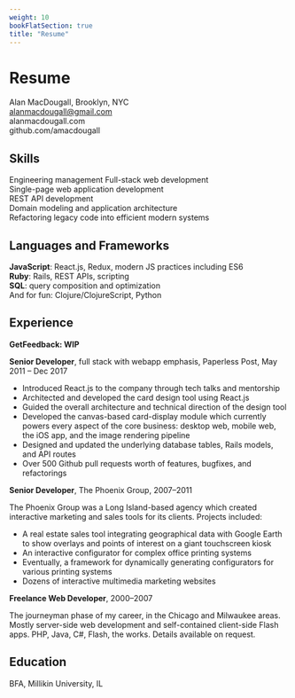 ```yaml
---
weight: 10
bookFlatSection: true
title: "Resume"
---
```


# Resume

Alan MacDougall, Brooklyn, NYC  
alanmacdougall@gmail.com  
alanmacdougall.com  
github.com/amacdougall  

## Skills

Engineering management
Full-stack web development  
Single-page web application development  
REST API development  
Domain modeling and application architecture  
Refactoring legacy code into efficient modern systems  

## Languages and Frameworks

**JavaScript**: React.js, Redux, modern JS practices including ES6  
**Ruby**: Rails, REST APIs, scripting  
**SQL**: query composition and optimization  
And for fun: Clojure/ClojureScript, Python  

## Experience

**GetFeedback: WIP**

**Senior Developer**, full stack with webapp emphasis, Paperless Post, May 2011 – Dec 2017

* Introduced React.js to the company through tech talks and mentorship
* Architected and developed the card design tool using React.js
* Guided the overall architecture and technical direction of the design tool
* Developed the canvas-based card-display module which currently powers every
  aspect of the core business: desktop web, mobile web, the iOS app, and the
  image rendering pipeline
* Designed and updated the underlying database tables, Rails models, and API
  routes
* Over 500 Github pull requests worth of features, bugfixes, and refactorings

**Senior Developer**, The Phoenix Group, 2007–2011

The Phoenix Group was a Long Island-based agency which created interactive
marketing and sales tools for its clients. Projects included:
 
* A real estate sales tool integrating geographical data with Google Earth to
  show overlays and points of interest on a giant touchscreen kiosk
* An interactive configurator for complex office printing systems
* Eventually, a framework for dynamically generating configurators for various
  printing systems
* Dozens of interactive multimedia marketing websites

**Freelance Web Developer**, 2000–2007

The journeyman phase of my career, in the Chicago and Milwaukee areas. Mostly
server-side web development and self-contained client-side Flash apps. PHP,
Java, C#, Flash, the works. Details available on request.

## Education

BFA, Millikin University, IL

